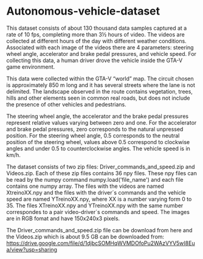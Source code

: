 # Autonomous-vehicle-dataset

This dataset consists of about 130 thousand data samples captured at a rate of 10 fps, completing more than 3½ hours of video. The videos are collected at different hours of the day with different weather conditions. Associated with each image of the videos there are 4 parameters: steering wheel angle, accelerator and brake pedal pressures, and vehicle speed. For collecting this data, a human driver drove the vehicle inside the GTA-V game environment. 

This data were collected within the GTA-V “world” map. The circuit chosen is approximately 850 m long and it has several streets where the lane is not delimited. The landscape observed in the route contains vegetation, trees, hills and other elements seen in common real roads, but does not include the presence of other vehicles and pedestrians.

The steering wheel angle, the accelerator and the brake pedal pressures represent relative values varying between zero and one. For the accelerator and brake pedal pressures, zero corresponds to the natural unpressed position. For the steering wheel angle, 0.5 corresponds to the neutral position of the steering wheel, values above 0.5 correspond to clockwise angles and under 0.5 to counterclockwise angles. The vehicle speed is in km/h.

The dataset consists of two zip files: Driver_commands_and_speed.zip and Videos.zip. Each of these zip files contains 36 npy files. These npy files can be read by the numpy command numpy.load('file_name') and each file contains one numpy array. The files with the videos are named XtreinoXX.npy and the files with the driver´s commands and the vehicle speed are named YTreinoXX.npy, where XX is a number varying form 0 to 35. The files XTreinoXX.npy and YTreinoXX.npy with the same number correspondes to a pair video-driver´s commands and speed. The images are in RGB fomat and have 150x240x3 pixels.

The Driver_commands_and_speed.zip file can be download from here and the Videos.zip which is about 9.5 GB can be downloaded from: https://drive.google.com/file/d/1djbcSOMHqWVMDOfoPu2WAzVYV5wI8Eua/view?usp=sharing
